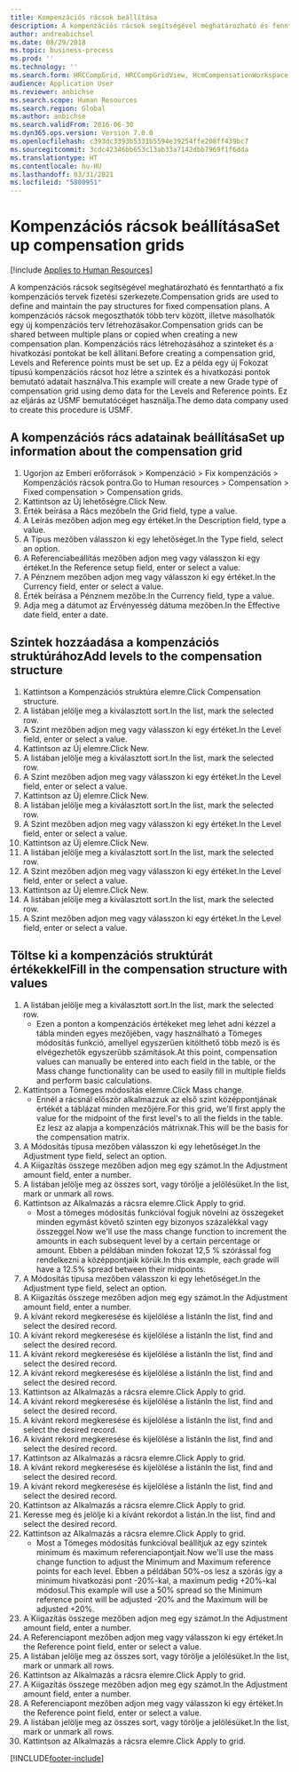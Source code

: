 ```yaml
---
title: Kompenzációs rácsok beállítása
description: A kompenzációs rácsok segítségével meghatározható és fenntartható a fix kompenzációs tervek fizetési szerkezete.
author: andreabichsel
ms.date: 08/29/2018
ms.topic: business-process
ms.prod: ''
ms.technology: ''
ms.search.form: HRCCompGrid, HRCCompGridView, HcmCompensationWorkspace
audience: Application User
ms.reviewer: anbichse
ms.search.scope: Human Resources
ms.search.region: Global
ms.author: anbichse
ms.search.validFrom: 2016-06-30
ms.dyn365.ops.version: Version 7.0.0
ms.openlocfilehash: c393dc3393b5331b5594e39254ffe208ff439bc7
ms.sourcegitcommit: 3cdc42346bb653c13ab33a7142dbb7969f1f6dda
ms.translationtype: HT
ms.contentlocale: hu-HU
ms.lasthandoff: 03/31/2021
ms.locfileid: "5800951"
---
```

# <a name="set-up-compensation-grids"></a><span data-ttu-id="1b048-103">Kompenzációs rácsok beállítása</span><span class="sxs-lookup"><span data-stu-id="1b048-103">Set up compensation grids</span></span>

[!include [Applies to Human Resources](../includes/applies-to-hr.md)]

<span data-ttu-id="1b048-104">A kompenzációs rácsok segítségével meghatározható és fenntartható a fix kompenzációs tervek fizetési szerkezete.</span><span class="sxs-lookup"><span data-stu-id="1b048-104">Compensation grids are used to define and maintain the pay structures for fixed compensation plans.</span></span> <span data-ttu-id="1b048-105">A kompenzációs rácsok megoszthatók több terv között, illetve másolhatók egy új kompenzációs terv létrehozásakor.</span><span class="sxs-lookup"><span data-stu-id="1b048-105">Compensation grids can be shared between multiple plans or copied when creating a new compensation plan.</span></span>  <span data-ttu-id="1b048-106">Kompenzációs rács létrehozásához a szinteket és a hivatkozási pontokat be kell állítani.</span><span class="sxs-lookup"><span data-stu-id="1b048-106">Before creating a compensation grid, Levels and Reference points must be set up.</span></span> <span data-ttu-id="1b048-107">Ez a példa egy új Fokozat típusú kompenzációs rácsot hoz létre a szintek és a hivatkozási pontok bemutató adatait használva.</span><span class="sxs-lookup"><span data-stu-id="1b048-107">This example will create a new Grade type of compensation grid using demo data for the Levels and Reference points.</span></span> <span data-ttu-id="1b048-108">Ez az eljárás az USMF bemutatócéget használja.</span><span class="sxs-lookup"><span data-stu-id="1b048-108">The demo data company used to create this procedure is USMF.</span></span>


## <a name="set-up-information-about-the-compensation-grid"></a><span data-ttu-id="1b048-109">A kompenzációs rács adatainak beállítása</span><span class="sxs-lookup"><span data-stu-id="1b048-109">Set up information about the compensation grid</span></span>
1. <span data-ttu-id="1b048-110">Ugorjon az Emberi erőforrások > Kompenzáció > Fix kompenzációs > Kompenzációs rácsok pontra.</span><span class="sxs-lookup"><span data-stu-id="1b048-110">Go to Human resources > Compensation > Fixed compensation > Compensation grids.</span></span>
2. <span data-ttu-id="1b048-111">Kattintson az Új lehetőségre.</span><span class="sxs-lookup"><span data-stu-id="1b048-111">Click New.</span></span>
3. <span data-ttu-id="1b048-112">Érték beírása a Rács mezőbe</span><span class="sxs-lookup"><span data-stu-id="1b048-112">In the Grid field, type a value.</span></span>
4. <span data-ttu-id="1b048-113">A Leírás mezőben adjon meg egy értéket.</span><span class="sxs-lookup"><span data-stu-id="1b048-113">In the Description field, type a value.</span></span>
5. <span data-ttu-id="1b048-114">A Típus mezőben válasszon ki egy lehetőséget.</span><span class="sxs-lookup"><span data-stu-id="1b048-114">In the Type field, select an option.</span></span>
6. <span data-ttu-id="1b048-115">A Referenciabeállítás mezőben adjon meg vagy válasszon ki egy értéket.</span><span class="sxs-lookup"><span data-stu-id="1b048-115">In the Reference setup field, enter or select a value.</span></span>
7. <span data-ttu-id="1b048-116">A Pénznem mezőben adjon meg vagy válasszon ki egy értéket.</span><span class="sxs-lookup"><span data-stu-id="1b048-116">In the Currency field, enter or select a value.</span></span>
8. <span data-ttu-id="1b048-117">Érték beírása a Pénznem mezőbe.</span><span class="sxs-lookup"><span data-stu-id="1b048-117">In the Currency field, type a value.</span></span>
9. <span data-ttu-id="1b048-118">Adja meg a dátumot az Érvényesség dátuma mezőben.</span><span class="sxs-lookup"><span data-stu-id="1b048-118">In the Effective date field, enter a date.</span></span>

## <a name="add-levels-to-the-compensation-structure"></a><span data-ttu-id="1b048-119">Szintek hozzáadása a kompenzációs struktúrához</span><span class="sxs-lookup"><span data-stu-id="1b048-119">Add levels to the compensation structure</span></span>
1. <span data-ttu-id="1b048-120">Kattintson a Kompenzációs struktúra elemre.</span><span class="sxs-lookup"><span data-stu-id="1b048-120">Click Compensation structure.</span></span>
2. <span data-ttu-id="1b048-121">A listában jelölje meg a kiválasztott sort.</span><span class="sxs-lookup"><span data-stu-id="1b048-121">In the list, mark the selected row.</span></span>
3. <span data-ttu-id="1b048-122">A Szint mezőben adjon meg vagy válasszon ki egy értéket.</span><span class="sxs-lookup"><span data-stu-id="1b048-122">In the Level field, enter or select a value.</span></span>
4. <span data-ttu-id="1b048-123">Kattintson az Új elemre.</span><span class="sxs-lookup"><span data-stu-id="1b048-123">Click New.</span></span>
5. <span data-ttu-id="1b048-124">A listában jelölje meg a kiválasztott sort.</span><span class="sxs-lookup"><span data-stu-id="1b048-124">In the list, mark the selected row.</span></span>
6. <span data-ttu-id="1b048-125">A Szint mezőben adjon meg vagy válasszon ki egy értéket.</span><span class="sxs-lookup"><span data-stu-id="1b048-125">In the Level field, enter or select a value.</span></span>
7. <span data-ttu-id="1b048-126">Kattintson az Új elemre.</span><span class="sxs-lookup"><span data-stu-id="1b048-126">Click New.</span></span>
8. <span data-ttu-id="1b048-127">A listában jelölje meg a kiválasztott sort.</span><span class="sxs-lookup"><span data-stu-id="1b048-127">In the list, mark the selected row.</span></span>
9. <span data-ttu-id="1b048-128">A Szint mezőben adjon meg vagy válasszon ki egy értéket.</span><span class="sxs-lookup"><span data-stu-id="1b048-128">In the Level field, enter or select a value.</span></span>
10. <span data-ttu-id="1b048-129">Kattintson az Új elemre.</span><span class="sxs-lookup"><span data-stu-id="1b048-129">Click New.</span></span>
11. <span data-ttu-id="1b048-130">A listában jelölje meg a kiválasztott sort.</span><span class="sxs-lookup"><span data-stu-id="1b048-130">In the list, mark the selected row.</span></span>
12. <span data-ttu-id="1b048-131">A Szint mezőben adjon meg vagy válasszon ki egy értéket.</span><span class="sxs-lookup"><span data-stu-id="1b048-131">In the Level field, enter or select a value.</span></span>
13. <span data-ttu-id="1b048-132">Kattintson az Új elemre.</span><span class="sxs-lookup"><span data-stu-id="1b048-132">Click New.</span></span>
14. <span data-ttu-id="1b048-133">A listában jelölje meg a kiválasztott sort.</span><span class="sxs-lookup"><span data-stu-id="1b048-133">In the list, mark the selected row.</span></span>
15. <span data-ttu-id="1b048-134">A Szint mezőben adjon meg vagy válasszon ki egy értéket.</span><span class="sxs-lookup"><span data-stu-id="1b048-134">In the Level field, enter or select a value.</span></span>

## <a name="fill-in-the-compensation-structure-with-values"></a><span data-ttu-id="1b048-135">Töltse ki a kompenzációs struktúrát értékekkel</span><span class="sxs-lookup"><span data-stu-id="1b048-135">Fill in the compensation structure with values</span></span>
1. <span data-ttu-id="1b048-136">A listában jelölje meg a kiválasztott sort.</span><span class="sxs-lookup"><span data-stu-id="1b048-136">In the list, mark the selected row.</span></span>
    * <span data-ttu-id="1b048-137">Ezen a ponton a kompenzációs értékeket meg lehet adni kézzel a tábla minden egyes mezőjében, vagy használható a Tömeges módosítás funkció, amellyel egyszerűen kitölthető több mező is és elvégezhetők egyszerűbb számítások.</span><span class="sxs-lookup"><span data-stu-id="1b048-137">At this point, compensation values can manually be entered into each field in the table, or the Mass change functionality can be used to easily fill in multiple fields and perform basic calculations.</span></span>  
2. <span data-ttu-id="1b048-138">Kattintson a Tömeges módosítás elemre.</span><span class="sxs-lookup"><span data-stu-id="1b048-138">Click Mass change.</span></span>
    * <span data-ttu-id="1b048-139">Ennél a rácsnál először alkalmazzuk az első szint középpontjának értékét a táblázat minden mezőjére.</span><span class="sxs-lookup"><span data-stu-id="1b048-139">For this grid, we'll first apply the value for the midpoint of the first level's to all the fields in the table.</span></span> <span data-ttu-id="1b048-140">Ez lesz az alapja a kompenzációs mátrixnak.</span><span class="sxs-lookup"><span data-stu-id="1b048-140">This will be the basis for the compensation matrix.</span></span>  
3. <span data-ttu-id="1b048-141">A Módosítás típusa mezőben válasszon ki egy lehetőséget.</span><span class="sxs-lookup"><span data-stu-id="1b048-141">In the Adjustment type field, select an option.</span></span>
4. <span data-ttu-id="1b048-142">A Kiigazítás összege mezőben adjon meg egy számot.</span><span class="sxs-lookup"><span data-stu-id="1b048-142">In the Adjustment amount field, enter a number.</span></span>
5. <span data-ttu-id="1b048-143">A listában jelölje meg az összes sort, vagy törölje a jelölésüket.</span><span class="sxs-lookup"><span data-stu-id="1b048-143">In the list, mark or unmark all rows.</span></span>
6. <span data-ttu-id="1b048-144">Kattintson az Alkalmazás a rácsra elemre.</span><span class="sxs-lookup"><span data-stu-id="1b048-144">Click Apply to grid.</span></span>
    * <span data-ttu-id="1b048-145">Most a tömeges módosítás funkcióval fogjuk növelni az összegeket minden egymást követő szinten egy bizonyos százalékkal vagy összeggel.</span><span class="sxs-lookup"><span data-stu-id="1b048-145">Now we'll use the mass change function to increment the amounts in each subsequent level by a certain percentage or amount.</span></span> <span data-ttu-id="1b048-146">Ebben a példában minden fokozat 12,5 % szórással fog rendelkezni a középpontjaik körük.</span><span class="sxs-lookup"><span data-stu-id="1b048-146">In this example, each grade will have a 12.5% spread between their midpoints.</span></span>  
7. <span data-ttu-id="1b048-147">A Módosítás típusa mezőben válasszon ki egy lehetőséget.</span><span class="sxs-lookup"><span data-stu-id="1b048-147">In the Adjustment type field, select an option.</span></span>
8. <span data-ttu-id="1b048-148">A Kiigazítás összege mezőben adjon meg egy számot.</span><span class="sxs-lookup"><span data-stu-id="1b048-148">In the Adjustment amount field, enter a number.</span></span>
9. <span data-ttu-id="1b048-149">A kívánt rekord megkeresése és kijelölése a listán</span><span class="sxs-lookup"><span data-stu-id="1b048-149">In the list, find and select the desired record.</span></span>
10. <span data-ttu-id="1b048-150">A kívánt rekord megkeresése és kijelölése a listán</span><span class="sxs-lookup"><span data-stu-id="1b048-150">In the list, find and select the desired record.</span></span>
11. <span data-ttu-id="1b048-151">A kívánt rekord megkeresése és kijelölése a listán</span><span class="sxs-lookup"><span data-stu-id="1b048-151">In the list, find and select the desired record.</span></span>
12. <span data-ttu-id="1b048-152">A kívánt rekord megkeresése és kijelölése a listán</span><span class="sxs-lookup"><span data-stu-id="1b048-152">In the list, find and select the desired record.</span></span>
13. <span data-ttu-id="1b048-153">Kattintson az Alkalmazás a rácsra elemre.</span><span class="sxs-lookup"><span data-stu-id="1b048-153">Click Apply to grid.</span></span>
14. <span data-ttu-id="1b048-154">A kívánt rekord megkeresése és kijelölése a listán</span><span class="sxs-lookup"><span data-stu-id="1b048-154">In the list, find and select the desired record.</span></span>
15. <span data-ttu-id="1b048-155">A kívánt rekord megkeresése és kijelölése a listán</span><span class="sxs-lookup"><span data-stu-id="1b048-155">In the list, find and select the desired record.</span></span>
16. <span data-ttu-id="1b048-156">A kívánt rekord megkeresése és kijelölése a listán</span><span class="sxs-lookup"><span data-stu-id="1b048-156">In the list, find and select the desired record.</span></span>
17. <span data-ttu-id="1b048-157">Kattintson az Alkalmazás a rácsra elemre.</span><span class="sxs-lookup"><span data-stu-id="1b048-157">Click Apply to grid.</span></span>
18. <span data-ttu-id="1b048-158">A kívánt rekord megkeresése és kijelölése a listán</span><span class="sxs-lookup"><span data-stu-id="1b048-158">In the list, find and select the desired record.</span></span>
19. <span data-ttu-id="1b048-159">A kívánt rekord megkeresése és kijelölése a listán</span><span class="sxs-lookup"><span data-stu-id="1b048-159">In the list, find and select the desired record.</span></span>
20. <span data-ttu-id="1b048-160">Kattintson az Alkalmazás a rácsra elemre.</span><span class="sxs-lookup"><span data-stu-id="1b048-160">Click Apply to grid.</span></span>
21. <span data-ttu-id="1b048-161">Keresse meg és jelölje ki a kívánt rekordot a listán.</span><span class="sxs-lookup"><span data-stu-id="1b048-161">In the list, find and select the desired record.</span></span>
22. <span data-ttu-id="1b048-162">Kattintson az Alkalmazás a rácsra elemre.</span><span class="sxs-lookup"><span data-stu-id="1b048-162">Click Apply to grid.</span></span>
    * <span data-ttu-id="1b048-163">Most a Tömeges módosítás funkcióval beállítjuk az egy szintek minimum és maximum referenciapontjait.</span><span class="sxs-lookup"><span data-stu-id="1b048-163">Now we'll use the mass change function to adjust the Minimum and Maximum reference points for each level.</span></span> <span data-ttu-id="1b048-164">Ebben a példában 50%-os lesz a szórás így a minimum hivatkozási pont -20%-kal, a maximum pedig +20%-kal módosul.</span><span class="sxs-lookup"><span data-stu-id="1b048-164">This example will use a 50% spread so the Minimum reference point will be adjusted -20% and the Maximum will be adjusted +20%.</span></span>  
23. <span data-ttu-id="1b048-165">A Kiigazítás összege mezőben adjon meg egy számot.</span><span class="sxs-lookup"><span data-stu-id="1b048-165">In the Adjustment amount field, enter a number.</span></span>
24. <span data-ttu-id="1b048-166">A Referenciapont mezőben adjon meg vagy válasszon ki egy értéket.</span><span class="sxs-lookup"><span data-stu-id="1b048-166">In the Reference point field, enter or select a value.</span></span>
25. <span data-ttu-id="1b048-167">A listában jelölje meg az összes sort, vagy törölje a jelölésüket.</span><span class="sxs-lookup"><span data-stu-id="1b048-167">In the list, mark or unmark all rows.</span></span>
26. <span data-ttu-id="1b048-168">Kattintson az Alkalmazás a rácsra elemre.</span><span class="sxs-lookup"><span data-stu-id="1b048-168">Click Apply to grid.</span></span>
27. <span data-ttu-id="1b048-169">A Kiigazítás összege mezőben adjon meg egy számot.</span><span class="sxs-lookup"><span data-stu-id="1b048-169">In the Adjustment amount field, enter a number.</span></span>
28. <span data-ttu-id="1b048-170">A Referenciapont mezőben adjon meg vagy válasszon ki egy értéket.</span><span class="sxs-lookup"><span data-stu-id="1b048-170">In the Reference point field, enter or select a value.</span></span>
29. <span data-ttu-id="1b048-171">A listában jelölje meg az összes sort, vagy törölje a jelölésüket.</span><span class="sxs-lookup"><span data-stu-id="1b048-171">In the list, mark or unmark all rows.</span></span>
30. <span data-ttu-id="1b048-172">Kattintson az Alkalmazás a rácsra elemre.</span><span class="sxs-lookup"><span data-stu-id="1b048-172">Click Apply to grid.</span></span>



[!INCLUDE[footer-include](../includes/footer-banner.md)]